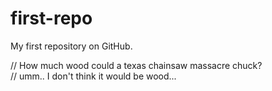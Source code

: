 # first-repo
My first repository on GitHub.

// How much wood could a texas chainsaw massacre chuck? <br />
// umm.. I don't think it would be wood...
